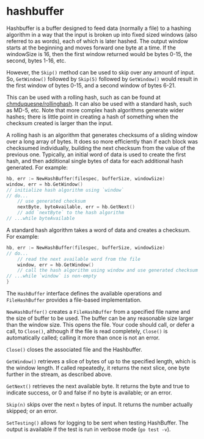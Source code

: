 # hashbuffer

Hashbuffer is a buffer designed to feed data (normally a file) to a hashing algorithm in a way that the input is broken up into fixed sized windows (also referred to as words), each of which is later hashed.  The output window starts at the beginning and moves forward one byte at a time.  If the windowSize is 16, then the first window returned would be bytes 0-15, the second, bytes 1-16, etc.  

However, the `Skip()` method can be used to skip over any amount of input. So, `GetWindow()` followed by `Skip(5)` followed by `GetWindow()` would result in the first window of bytes 0-15, and a second window of bytes 6-21.

This can be used with a rolling hash, such as can be found at [chmduquesne/rollinghash](http://github.com/chmduquesne/rollinghash).  It can also be used with a standard hash, such as MD-5, etc.  Note that more complex hash algorithms generate wider hashes; there is little point in creating a hash of something when the checksum created is larger than the input.

A rolling hash is an algorithm that generates checksums of a sliding window over a long array of bytes. It does so more efficiently than if each block was checksumed individually, building the next checksum from the value of the previous one.  Typically, an initial word of data is used to create the first hash, and then additional single bytes of data for each additional hash generated.  For example:

```go
hb, err := NewHashBuffer(filespec, bufferSize, windowSize)
window, err = hb.GetWindow()
// initialize hash algorithm using `window`
// do...
    // use generated checksum
    nextByte, byteAvailable, err = hb.GetNext()
    // add `nextByte` to the hash algorithm
// ...while byteAvailable
```

A standard hash algorithm takes a word of data and creates a checksum.  For example:

```go
hb, err := NewHashBuffer(filespec, bufferSize, windowSize)
// do...
    // read the next available word from the file
    window, err = hb.GetWindow()
    // call the hash algorithm using window and use generated checksum
// ...while `window` is non-empty
}
```

The `HashBuffer` interface defines the available operations and `FileHashBuffer` provides a file-based implementation.

`NewHashBuffer()` creates a `FileHashBuffer` from a specified file name and the size of buffer to be used. The buffer can be any reasonable size larger than the window size.  This opens the file.  Your code should call, or defer a call, to `Close()`, although if the file is read completely, `Close()` is automatically called; calling it more than once is not an error.

`Close()` closes the associated file and the Hashbuffer.

`GetWindow()` retrieves a slice of bytes of up to the specified length, which is the window length.  If called repeatedly, it returns the next slice, one byte further in the stream, as described above.

`GetNext()` retrieves the next available byte.  It returns the byte and true to indicate success, or 0 and false if no byte is available; or an error.

`Skip(n)` skips over the next `n` bytes of input.  It returns the number actually skipped; or an error.

`SetTesting()` allows for logging to be sent when testing HashBuffer.  The output is available if the test is run in verbose mode (`go test -v`).
